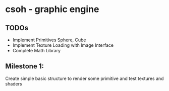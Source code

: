 csoh - graphic engine
=========================================


TODOs
--------------
* Implement Primitives Sphere, Cube
* Implement Texture Loading with Image Interface
* Complete Math Library


Milestone 1:
---------------
Create simple basic structure to render some primitive and test textures and shaders


